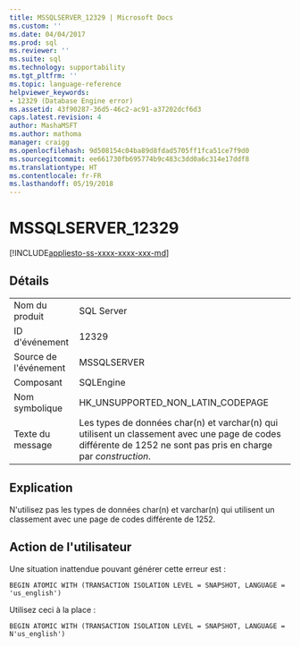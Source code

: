 ```yaml
---
title: MSSQLSERVER_12329 | Microsoft Docs
ms.custom: ''
ms.date: 04/04/2017
ms.prod: sql
ms.reviewer: ''
ms.suite: sql
ms.technology: supportability
ms.tgt_pltfrm: ''
ms.topic: language-reference
helpviewer_keywords:
- 12329 (Database Engine error)
ms.assetid: 43f90287-36d5-46c2-ac91-a37202dcf6d3
caps.latest.revision: 4
author: MashaMSFT
ms.author: mathoma
manager: craigg
ms.openlocfilehash: 9d508154c04ba89d8fdad5705ff1fca51ce7f9d0
ms.sourcegitcommit: ee661730fb695774b9c483c3dd0a6c314e17ddf8
ms.translationtype: HT
ms.contentlocale: fr-FR
ms.lasthandoff: 05/19/2018
---
```

# <a name="mssqlserver12329"></a>MSSQLSERVER_12329
[!INCLUDE[appliesto-ss-xxxx-xxxx-xxx-md](../../includes/appliesto-ss-xxxx-xxxx-xxx-md.md)]
  
## <a name="details"></a>Détails  
  
|||  
|-|-|  
|Nom du produit|SQL Server|  
|ID d'événement|12329|  
|Source de l'événement|MSSQLSERVER|  
|Composant|SQLEngine|  
|Nom symbolique|HK_UNSUPPORTED_NON_LATIN_CODEPAGE|  
|Texte du message|Les types de données char(n) et varchar(n) qui utilisent un classement avec une page de codes différente de 1252 ne sont pas pris en charge par *construction*.|  
  
## <a name="explanation"></a>Explication  
N'utilisez pas les types de données char(n) et varchar(n) qui utilisent un classement avec une page de codes différente de 1252.  
  
## <a name="user-action"></a>Action de l'utilisateur  
Une situation inattendue pouvant générer cette erreur est :  
  
```  
BEGIN ATOMIC WITH (TRANSACTION ISOLATION LEVEL = SNAPSHOT, LANGUAGE = 'us_english')  
```  
  
Utilisez ceci à la place :  
  
```  
BEGIN ATOMIC WITH (TRANSACTION ISOLATION LEVEL = SNAPSHOT, LANGUAGE = N'us_english')  
```  
  
